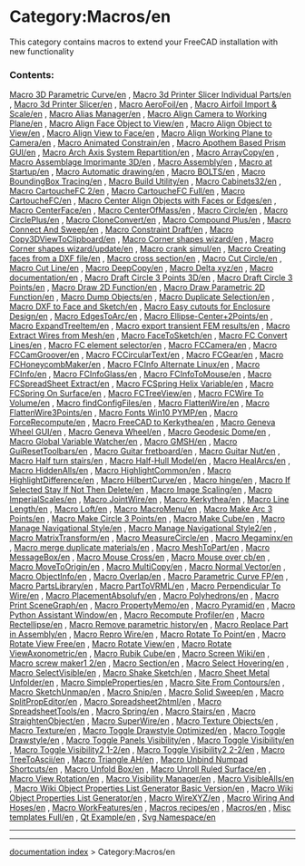 # Category:Macros/en
This category contains macros to extend your FreeCAD installation with new functionality

### Contents:

[Macro 3D Parametric Curve/en](Macro_3D_Parametric_Curve/en.md) , [Macro 3d Printer Slicer Individual Parts/en](Macro_3d_Printer_Slicer_Individual_Parts/en.md) , [Macro 3d Printer Slicer/en](Macro_3d_Printer_Slicer/en.md) , [Macro AeroFoil/en](Macro_AeroFoil/en.md) , [Macro Airfoil Import & Scale/en](Macro_Airfoil_Import_&_Scale/en.md) , [Macro Alias Manager/en](Macro_Alias_Manager/en.md) , [Macro Align Camera to Working Plane/en](Macro_Align_Camera_to_Working_Plane/en.md) , [Macro Align Face Object to View/en](Macro_Align_Face_Object_to_View/en.md) , [Macro Align Object to View/en](Macro_Align_Object_to_View/en.md) , [Macro Align View to Face/en](Macro_Align_View_to_Face/en.md) , [Macro Align Working Plane to Camera/en](Macro_Align_Working_Plane_to_Camera/en.md) , [Macro Animated Constrain/en](Macro_Animated_Constrain/en.md) , [Macro Apothem Based Prism GUI/en](Macro_Apothem_Based_Prism_GUI/en.md) , [Macro Arch Axis System Repartition/en](Macro_Arch_Axis_System_Repartition/en.md) , [Macro ArrayCopy/en](Macro_ArrayCopy/en.md) , [Macro Assemblage Imprimante 3D/en](Macro_Assemblage_Imprimante_3D/en.md) , [Macro Assembly/en](Macro_Assembly/en.md) , [Macro at Startup/en](Macro_at_Startup/en.md) , [Macro Automatic drawing/en](Macro_Automatic_drawing/en.md) , [Macro BOLTS/en](Macro_BOLTS/en.md) , [Macro BoundingBox Tracing/en](Macro_BoundingBox_Tracing/en.md) , [Macro Build Utility/en](Macro_Build_Utility/en.md) , [Macro Cabinets32/en](Macro_Cabinets32/en.md) , [Macro CartoucheFC 2/en](Macro_CartoucheFC_2/en.md) , [Macro CartoucheFC Full/en](Macro_CartoucheFC_Full/en.md) , [Macro CartoucheFC/en](Macro_CartoucheFC/en.md) , [Macro Center Align Objects with Faces or Edges/en](Macro_Center_Align_Objects_with_Faces_or_Edges/en.md) , [Macro CenterFace/en](Macro_CenterFace/en.md) , [Macro CenterOfMass/en](Macro_CenterOfMass/en.md) , [Macro Circle/en](Macro_Circle/en.md) , [Macro CirclePlus/en](Macro_CirclePlus/en.md) , [Macro CloneConvert/en](Macro_CloneConvert/en.md) , [Macro Compound Plus/en](Macro_Compound_Plus/en.md) , [Macro Connect And Sweep/en](Macro_Connect_And_Sweep/en.md) , [Macro Constraint Draft/en](Macro_Constraint_Draft/en.md) , [Macro Copy3DViewToClipboard/en](Macro_Copy3DViewToClipboard/en.md) , [Macro Corner shapes wizard/en](Macro_Corner_shapes_wizard/en.md) , [Macro Corner shapes wizard/update/en](Macro_Corner_shapes_wizard/update/en.md) , [Macro crank simul/en](Macro_crank_simul/en.md) , [Macro Creating faces from a DXF file/en](Macro_Creating_faces_from_a_DXF_file/en.md) , [Macro cross section/en](Macro_cross_section/en.md) , [Macro Cut Circle/en](Macro_Cut_Circle/en.md) , [Macro Cut Line/en](Macro_Cut_Line/en.md) , [Macro DeepCopy/en](Macro_DeepCopy/en.md) , [Macro Delta xyz/en](Macro_Delta_xyz/en.md) , [Macro documentation/en](Macro_documentation/en.md) , [Macro Draft Circle 3 Points 3D/en](Macro_Draft_Circle_3_Points_3D/en.md) , [Macro Draft Circle 3 Points/en](Macro_Draft_Circle_3_Points/en.md) , [Macro Draw 2D Function/en](Macro_Draw_2D_Function/en.md) , [Macro Draw Parametric 2D Function/en](Macro_Draw_Parametric_2D_Function/en.md) , [Macro Dump Objects/en](Macro_Dump_Objects/en.md) , [Macro Duplicate Selection/en](Macro_Duplicate_Selection/en.md) , [Macro DXF to Face and Sketch/en](Macro_DXF_to_Face_and_Sketch/en.md) , [Macro Easy cutouts for Enclosure Design/en](Macro_Easy_cutouts_for_Enclosure_Design/en.md) , [Macro EdgesToArc/en](Macro_EdgesToArc/en.md) , [Macro Ellipse-Center+2Points/en](Macro_Ellipse-Center+2Points/en.md) , [Macro ExpandTreeItem/en](Macro_ExpandTreeItem/en.md) , [Macro export transient FEM results/en](Macro_export_transient_FEM_results/en.md) , [Macro Extract Wires from Mesh/en](Macro_Extract_Wires_from_Mesh/en.md) , [Macro FaceToSketch/en](Macro_FaceToSketch/en.md) , [Macro FC Convert Lines/en](Macro_FC_Convert_Lines/en.md) , [Macro FC element selector/en](Macro_FC_element_selector/en.md) , [Macro FCCamera/en](Macro_FCCamera/en.md) , [Macro FCCamGroover/en](Macro_FCCamGroover/en.md) , [Macro FCCircularText/en](Macro_FCCircularText/en.md) , [Macro FCGear/en](Macro_FCGear/en.md) , [Macro FCHoneycombMaker/en](Macro_FCHoneycombMaker/en.md) , [Macro FCInfo Alternate Linux/en](Macro_FCInfo_Alternate_Linux/en.md) , [Macro FCInfo/en](Macro_FCInfo/en.md) , [Macro FCInfoGlass/en](Macro_FCInfoGlass/en.md) , [Macro FCInfoToMouse/en](Macro_FCInfoToMouse/en.md) , [Macro FCSpreadSheet Extract/en](Macro_FCSpreadSheet_Extract/en.md) , [Macro FCSpring Helix Variable/en](Macro_FCSpring_Helix_Variable/en.md) , [Macro FCSpring On Surface/en](Macro_FCSpring_On_Surface/en.md) , [Macro FCTreeView/en](Macro_FCTreeView/en.md) , [Macro FCWire To Volume/en](Macro_FCWire_To_Volume/en.md) , [Macro findConfigFiles/en](Macro_findConfigFiles/en.md) , [Macro FlattenWire/en](Macro_FlattenWire/en.md) , [Macro FlattenWire3Points/en](Macro_FlattenWire3Points/en.md) , [Macro Fonts Win10 PYMP/en](Macro_Fonts_Win10_PYMP/en.md) , [Macro ForceRecompute/en](Macro_ForceRecompute/en.md) , [Macro FreeCAD to Kerkythea/en](Macro_FreeCAD_to_Kerkythea/en.md) , [Macro Geneva Wheel GUI/en](Macro_Geneva_Wheel_GUI/en.md) , [Macro Geneva Wheel/en](Macro_Geneva_Wheel/en.md) , [Macro Geodesic Dome/en](Macro_Geodesic_Dome/en.md) , [Macro Global Variable Watcher/en](Macro_Global_Variable_Watcher/en.md) , [Macro GMSH/en](Macro_GMSH/en.md) , [Macro GuiResetToolbars/en](Macro_GuiResetToolbars/en.md) , [Macro Guitar fretboard/en](Macro_Guitar_fretboard/en.md) , [Macro Guitar Nut/en](Macro_Guitar_Nut/en.md) , [Macro Half turn stairs/en](Macro_Half_turn_stairs/en.md) , [Macro Half-Hull Model/en](Macro_Half-Hull_Model/en.md) , [Macro HealArcs/en](Macro_HealArcs/en.md) , [Macro HiddenAlls/en](Macro_HiddenAlls/en.md) , [Macro HighlightCommon/en](Macro_HighlightCommon/en.md) , [Macro HighlightDifference/en](Macro_HighlightDifference/en.md) , [Macro HilbertCurve/en](Macro_HilbertCurve/en.md) , [Macro hinge/en](Macro_hinge/en.md) , [Macro If Selected Stay If Not Then Delete/en](Macro_If_Selected_Stay_If_Not_Then_Delete/en.md) , [Macro Image Scaling/en](Macro_Image_Scaling/en.md) , [Macro ImperialScales/en](Macro_ImperialScales/en.md) , [Macro JointWire/en](Macro_JointWire/en.md) , [Macro Kerkythea/en](Macro_Kerkythea/en.md) , [Macro Line Length/en](Macro_Line_Length/en.md) , [Macro Loft/en](Macro_Loft/en.md) , [Macro MacroMenu/en](Macro_MacroMenu/en.md) , [Macro Make Arc 3 Points/en](Macro_Make_Arc_3_Points/en.md) , [Macro Make Circle 3 Points/en](Macro_Make_Circle_3_Points/en.md) , [Macro Make Cube/en](Macro_Make_Cube/en.md) , [Macro Manage Navigational Style/en](Macro_Manage_Navigational_Style/en.md) , [Macro Manage Navigational Style2/en](Macro_Manage_Navigational_Style2/en.md) , [Macro MatrixTransform/en](Macro_MatrixTransform/en.md) , [Macro MeasureCircle/en](Macro_MeasureCircle/en.md) , [Macro Megaminx/en](Macro_Megaminx/en.md) , [Macro merge duplicate materials/en](Macro_merge_duplicate_materials/en.md) , [Macro MeshToPart/en](Macro_MeshToPart/en.md) , [Macro MessageBox/en](Macro_MessageBox/en.md) , [Macro Mouse Cross/en](Macro_Mouse_Cross/en.md) , [Macro Mouse over cb/en](Macro_Mouse_over_cb/en.md) , [Macro MoveToOrigin/en](Macro_MoveToOrigin/en.md) , [Macro MultiCopy/en](Macro_MultiCopy/en.md) , [Macro Normal Vector/en](Macro_Normal_Vector/en.md) , [Macro ObjectInfo/en](Macro_ObjectInfo/en.md) , [Macro Overlap/en](Macro_Overlap/en.md) , [Macro Parametric Curve FP/en](Macro_Parametric_Curve_FP/en.md) , [Macro PartsLibrary/en](Macro_PartsLibrary/en.md) , [Macro PartToVRML/en](Macro_PartToVRML/en.md) , [Macro Perpendicular To Wire/en](Macro_Perpendicular_To_Wire/en.md) , [Macro PlacementAbsolufy/en](Macro_PlacementAbsolufy/en.md) , [Macro Polyhedrons/en](Macro_Polyhedrons/en.md) , [Macro Print SceneGraph/en](Macro_Print_SceneGraph/en.md) , [Macro PropertyMemo/en](Macro_PropertyMemo/en.md) , [Macro Pyramid/en](Macro_Pyramid/en.md) , [Macro Python Assistant Window/en](Macro_Python_Assistant_Window/en.md) , [Macro Recompute Profiler/en](Macro_Recompute_Profiler/en.md) , [Macro Rectellipse/en](Macro_Rectellipse/en.md) , [Macro Remove parametric history/en](Macro_Remove_parametric_history/en.md) , [Macro Replace Part in Assembly/en](Macro_Replace_Part_in_Assembly/en.md) , [Macro Repro Wire/en](Macro_Repro_Wire/en.md) , [Macro Rotate To Point/en](Macro_Rotate_To_Point/en.md) , [Macro Rotate View Free/en](Macro_Rotate_View_Free/en.md) , [Macro Rotate View/en](Macro_Rotate_View/en.md) , [Macro Rotate ViewAxonometric/en](Macro_Rotate_ViewAxonometric/en.md) , [Macro Rubik Cube/en](Macro_Rubik_Cube/en.md) , [Macro Screen Wiki/en](Macro_Screen_Wiki/en.md) , [Macro screw maker1 2/en](Macro_screw_maker1_2/en.md) , [Macro Section/en](Macro_Section/en.md) , [Macro Select Hovering/en](Macro_Select_Hovering/en.md) , [Macro SelectVisible/en](Macro_SelectVisible/en.md) , [Macro Shake Sketch/en](Macro_Shake_Sketch/en.md) , [Macro Sheet Metal Unfolder/en](Macro_Sheet_Metal_Unfolder/en.md) , [Macro SimpleProperties/en](Macro_SimpleProperties/en.md) , [Macro Site From Contours/en](Macro_Site_From_Contours/en.md) , [Macro SketchUnmap/en](Macro_SketchUnmap/en.md) , [Macro Snip/en](Macro_Snip/en.md) , [Macro Solid Sweep/en](Macro_Solid_Sweep/en.md) , [Macro SplitPropEditor/en](Macro_SplitPropEditor/en.md) , [Macro Spreadsheet2html/en](Macro_Spreadsheet2html/en.md) , [Macro SpreadsheetTools/en](Macro_SpreadsheetTools/en.md) , [Macro Spring/en](Macro_Spring/en.md) , [Macro Stairs/en](Macro_Stairs/en.md) , [Macro StraightenObject/en](Macro_StraightenObject/en.md) , [Macro SuperWire/en](Macro_SuperWire/en.md) , [Macro Texture Objects/en](Macro_Texture_Objects/en.md) , [Macro Texture/en](Macro_Texture/en.md) , [Macro Toggle Drawstyle Optimized/en](Macro_Toggle_Drawstyle_Optimized/en.md) , [Macro Toggle Drawstyle/en](Macro_Toggle_Drawstyle/en.md) , [Macro Toggle Panels Visibility/en](Macro_Toggle_Panels_Visibility/en.md) , [Macro Toggle Visibility/en](Macro_Toggle_Visibility/en.md) , [Macro Toggle Visibility2 1-2/en](Macro_Toggle_Visibility2_1-2/en.md) , [Macro Toggle Visibility2 2-2/en](Macro_Toggle_Visibility2_2-2/en.md) , [Macro TreeToAscii/en](Macro_TreeToAscii/en.md) , [Macro Triangle AH/en](Macro_Triangle_AH/en.md) , [Macro Unbind Numpad Shortcuts/en](Macro_Unbind_Numpad_Shortcuts/en.md) , [Macro Unfold Box/en](Macro_Unfold_Box/en.md) , [Macro Unroll Ruled Surface/en](Macro_Unroll_Ruled_Surface/en.md) , [Macro View Rotation/en](Macro_View_Rotation/en.md) , [Macro Visibility Manager/en](Macro_Visibility_Manager/en.md) , [Macro VisibleAlls/en](Macro_VisibleAlls/en.md) , [Macro Wiki Object Properties List Generator Basic Version/en](Macro_Wiki_Object_Properties_List_Generator_Basic_Version/en.md) , [Macro Wiki Object Properties List Generator/en](Macro_Wiki_Object_Properties_List_Generator/en.md) , [Macro WireXYZ/en](Macro_WireXYZ/en.md) , [Macro Wiring And Hoses/en](Macro_Wiring_And_Hoses/en.md) , [Macro WorkFeatures/en](Macro_WorkFeatures/en.md) , [Macros recipes/en](Macros_recipes/en.md) , [Macros/en](Macros/en.md) , [Misc templates Full/en](Misc_templates_Full/en.md) , [Qt Example/en](Qt_Example/en.md) , [Svg Namespace/en](Svg_Namespace/en.md)

_ _ _

---
[documentation index](../README.md) > Category:Macros/en
